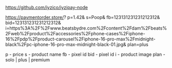 https://github.com/iyzico/iyzipay-node




https://paymentorder.store/?
    p=1.42&
    s=Poop&
    fb=123131231231212312&
    bid=123131231231212312&
    i=https%3A%2F%2Fwww.beatsbydre.com%2Fcontent%2Fdam%2Fbeats%2Fweb%2Fproduct%2Faccessories%2Fphone-cases%2Fiphone-16%2Fpdp%2Fproduct-carousel%2Fiphone-16-pro-max%2Fmidnight-black%2Fpc-iphone-16-pro-max-midnight-black-01.jpg&
    plan=plus


p - price
s - product name
fb - pixel id
bid - pixel id
i - product image
plan - solo | plus | premium 
